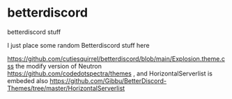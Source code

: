 # betterdiscord
betterdiscord stuff

I just place some random Betterdiscord stuff here

https://github.com/cutiesquirrel/betterdiscord/blob/main/Explosion.theme.css the modify version of Neutron https://github.com/codedotspectra/themes , and HorizontalServerlist is embeded also https://github.com/Gibbu/BetterDiscord-Themes/tree/master/HorizontalServerlist
